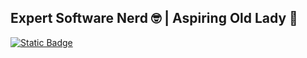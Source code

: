 ## Expert Software Nerd 🤓 | Aspiring Old Lady 👵
[![Static Badge](https://img.shields.io/badge/portfolio-visit-blue?labelColor=%235E548E)](https://portfolio.abigailhendrick.com)



<!--
**ParisPianist196/ParisPianist196** is a ✨ _special_ ✨ repository because its `README.md` (this file) appears on your GitHub profile.

Here are some ideas to get you started:

- 🔭 I’m currently working on ...
- 🌱 I’m currently learning ...
- 👯 I’m looking to collaborate on ...
- 🤔 I’m looking for help with ...
- 💬 Ask me about ...
- 📫 How to reach me: ...
- 😄 Pronouns: ...
- ⚡ Fun fact: ...
-->
